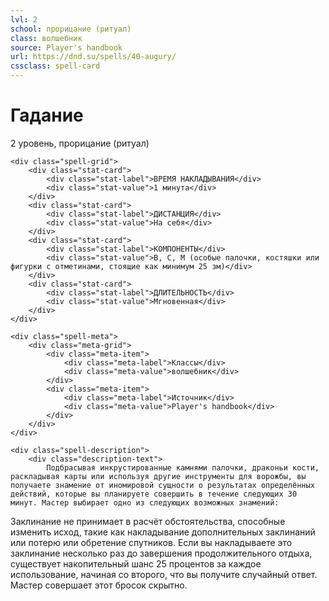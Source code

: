 ```yaml
---
lvl: 2
school: прорицание (ритуал)
class: волшебник
source: Player's handbook
url: https://dnd.su/spells/40-augury/
cssclass: spell-card
---
```


<div class="spell-container">
    <div class="spell-header">
        <h1 class="spell-name">Гадание</h1>
        <div class="spell-level">2 уровень, прорицание (ритуал)</div>
    </div>
    
    <div class="spell-grid">
        <div class="stat-card">
            <div class="stat-label">ВРЕМЯ НАКЛАДЫВАНИЯ</div>
            <div class="stat-value">1 минута</div>
        </div>
        <div class="stat-card">
            <div class="stat-label">ДИСТАНЦИЯ</div>
            <div class="stat-value">На себя</div>
        </div>
        <div class="stat-card">
            <div class="stat-label">КОМПОНЕНТЫ</div>
            <div class="stat-value">В, С, М (особые палочки, костяшки или фигурки с отметинами, стоящие как минимум 25 зм)</div>
        </div>
        <div class="stat-card">
            <div class="stat-label">ДЛИТЕЛЬНОСТЬ</div>
            <div class="stat-value">Мгновенная</div>
        </div>
    </div>
    
    <div class="spell-meta">
        <div class="meta-grid">
            <div class="meta-item">
                <div class="meta-label">Классы</div>
                <div class="meta-value">волшебник</div>
            </div>
            <div class="meta-item">
                <div class="meta-label">Источник</div>
                <div class="meta-value">Player's handbook</div>
            </div>
        </div>
    </div>
    
    <div class="spell-description">
        <div class="description-text">
            Подбрасывая инкрустированные камнями палочки, драконьи кости, раскладывая карты или используя другие инструменты для ворожбы, вы получаете знамение от иномировой сущности о результатах определённых действий, которые вы планируете совершить в течение следующих 30 минут. Мастер выбирает одно из следующих возможных знамений:
Заклинание не принимает в расчёт обстоятельства, способные изменить исход, такие как накладывание дополнительных заклинаний или потерю или обретение спутников.
Если вы накладываете это заклинание несколько раз до завершения продолжительного отдыха, существует накопительный шанс 25 процентов за каждое использование, начиная со второго, что вы получите случайный ответ. Мастер совершает этот бросок скрытно.
        </div>
    </div>
</div>